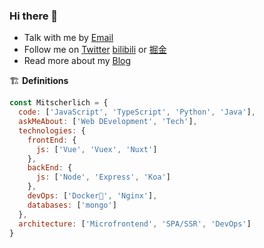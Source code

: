 ### Hi there 👋

- Talk with me by [Email](mailto:mitscherlich36@gmail.com)
- Follow me on [Twitter](https://twitter.com/MitscherlichW) [bilibili](https://space.bilibili.com/17636754) or [掘金](https://juejin.cn/user/342703356518632)
- Read more about my [Blog](https://blog.mitscherlich.me/)

🏗 **Definitions**

```js
const Mitscherlich = {
  code: ['JavaScript', 'TypeScript', 'Python', 'Java'],
  askMeAbout: ['Web DEvelopment', 'Tech'],
  technologies: {
    frontEnd: {
      js: ['Vue', 'Vuex', 'Nuxt']
    },
    backEnd: {
      js: ['Node', 'Express', 'Koa']
    },
    devOps: ['Docker🐳', 'Nginx'],
    databases: ['mongo']
  },
  architecture: ['Microfrontend', 'SPA/SSR', 'DevOps']
}
```
